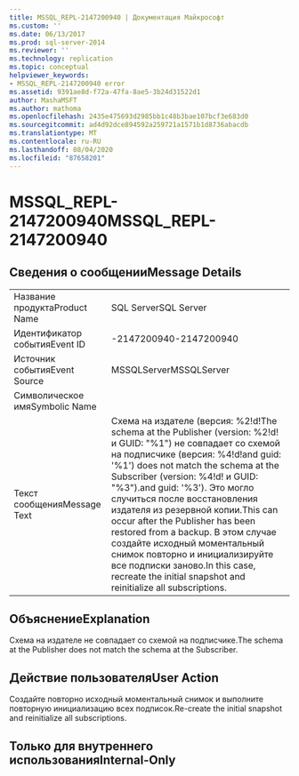 ```yaml
---
title: MSSQL_REPL-2147200940 | Документация Майкрософт
ms.custom: ''
ms.date: 06/13/2017
ms.prod: sql-server-2014
ms.reviewer: ''
ms.technology: replication
ms.topic: conceptual
helpviewer_keywords:
- MSSQL_REPL-2147200940 error
ms.assetid: 9391ae8d-f72a-47fa-8ae5-3b24d31522d1
author: MashaMSFT
ms.author: mathoma
ms.openlocfilehash: 2435e475693d2985bb1c48b3bae107bcf3e683d0
ms.sourcegitcommit: ad4d92dce894592a259721a1571b1d8736abacdb
ms.translationtype: MT
ms.contentlocale: ru-RU
ms.lasthandoff: 08/04/2020
ms.locfileid: "87658201"
---
```

# <a name="mssql_repl-2147200940"></a><span data-ttu-id="30dca-102">MSSQL_REPL-2147200940</span><span class="sxs-lookup"><span data-stu-id="30dca-102">MSSQL_REPL-2147200940</span></span>
    
## <a name="message-details"></a><span data-ttu-id="30dca-103">Сведения о сообщении</span><span class="sxs-lookup"><span data-stu-id="30dca-103">Message Details</span></span>  
  
|||  
|-|-|  
|<span data-ttu-id="30dca-104">Название продукта</span><span class="sxs-lookup"><span data-stu-id="30dca-104">Product Name</span></span>|<span data-ttu-id="30dca-105">SQL Server</span><span class="sxs-lookup"><span data-stu-id="30dca-105">SQL Server</span></span>|  
|<span data-ttu-id="30dca-106">Идентификатор события</span><span class="sxs-lookup"><span data-stu-id="30dca-106">Event ID</span></span>|<span data-ttu-id="30dca-107">-2147200940</span><span class="sxs-lookup"><span data-stu-id="30dca-107">-2147200940</span></span>|  
|<span data-ttu-id="30dca-108">Источник события</span><span class="sxs-lookup"><span data-stu-id="30dca-108">Event Source</span></span>|<span data-ttu-id="30dca-109">MSSQLServer</span><span class="sxs-lookup"><span data-stu-id="30dca-109">MSSQLServer</span></span>|  
|<span data-ttu-id="30dca-110">Символическое имя</span><span class="sxs-lookup"><span data-stu-id="30dca-110">Symbolic Name</span></span>||  
|<span data-ttu-id="30dca-111">Текст сообщения</span><span class="sxs-lookup"><span data-stu-id="30dca-111">Message Text</span></span>|<span data-ttu-id="30dca-112">Схема на издателе (версия: %2!d!</span><span class="sxs-lookup"><span data-stu-id="30dca-112">The schema at the Publisher (version: %2!d!</span></span> <span data-ttu-id="30dca-113">и GUID: "%1") не совпадает со схемой на подписчике (версия: %4!d!</span><span class="sxs-lookup"><span data-stu-id="30dca-113">and guid: '%1') does not match the schema at the Subscriber (version: %4!d!</span></span> <span data-ttu-id="30dca-114">и GUID: "%3").</span><span class="sxs-lookup"><span data-stu-id="30dca-114">and guid: '%3').</span></span> <span data-ttu-id="30dca-115">Это могло случиться после восстановления издателя из резервной копии.</span><span class="sxs-lookup"><span data-stu-id="30dca-115">This can occur after the Publisher has been restored from a backup.</span></span> <span data-ttu-id="30dca-116">В этом случае создайте исходный моментальный снимок повторно и инициализируйте все подписки заново.</span><span class="sxs-lookup"><span data-stu-id="30dca-116">In this case, recreate the initial snapshot and reinitialize all subscriptions.</span></span>|  
  
## <a name="explanation"></a><span data-ttu-id="30dca-117">Объяснение</span><span class="sxs-lookup"><span data-stu-id="30dca-117">Explanation</span></span>  
 <span data-ttu-id="30dca-118">Схема на издателе не совпадает со схемой на подписчике.</span><span class="sxs-lookup"><span data-stu-id="30dca-118">The schema at the Publisher does not match the schema at the Subscriber.</span></span>  
  
## <a name="user-action"></a><span data-ttu-id="30dca-119">Действие пользователя</span><span class="sxs-lookup"><span data-stu-id="30dca-119">User Action</span></span>  
 <span data-ttu-id="30dca-120">Создайте повторно исходный моментальный снимок и выполните повторную инициализацию всех подписок.</span><span class="sxs-lookup"><span data-stu-id="30dca-120">Re-create the initial snapshot and reinitialize all subscriptions.</span></span>  
  
## <a name="internal-only"></a><span data-ttu-id="30dca-121">Только для внутреннего использования</span><span class="sxs-lookup"><span data-stu-id="30dca-121">Internal-Only</span></span>  
  
